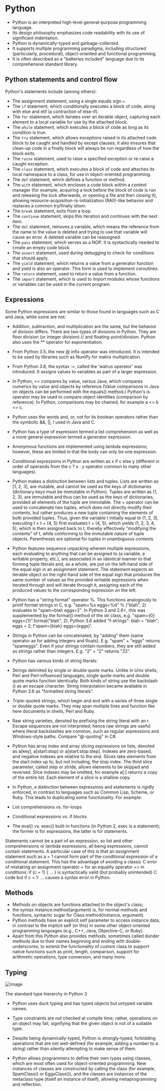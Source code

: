 # Python

* Python is an interpreted high-level general-purpose programming language.
* Its design philosophy emphasizes code readability with its use of significant indentation. 
* Python is dynamically-typed and garbage-collected.
* It supports multiple programming paradigms, including structured (particularly, procedural), object-oriented and functional programming.
* It is often described as a "batteries included" language due to its comprehensive standard library.

## Python statements and control flow

Python's statements include (among others):

* The assignment statement, using a single equals sign `=`.
* The `if` statement, which conditionally executes a block of code, along with else and elif (a contraction of else-if).
* The `for` statement, which iterates over an iterable object, capturing each element to a local variable for use by the attached block.
* The `while` statement, which executes a block of code as long as its condition is true.
* The `try` statement, which allows exceptions raised in its attached code block to be caught and handled by except clauses; it also ensures that clean-up code in a finally block will always be run regardless of how the block exits.
* The `raise` statement, used to raise a specified exception or re-raise a caught exception.
* The `class` statement, which executes a block of code and attaches its local namespace to a class, for use in object-oriented programming.
* The `def` statement, which defines a function or method.
* The `with` statement, which encloses a code block within a context manager (for example, acquiring a lock before the block of code is run and releasing the lock afterwards, or opening a file and then closing it), allowing resource-acquisition-is-initialization (RAII)-like behavior and replaces a common try/finally idiom.
* The `break` statement, exits from a loop.
* The `continue` statement, skips this iteration and continues with the next item.
* The `del` statement, removes a variable, which means the reference from the name to the value is deleted and trying to use that variable will cause an error. A deleted variable can be reassigned.
* The `pass` statement, which serves as a NOP. It is syntactically needed to create an empty code block.
* The `assert` statement, used during debugging to check for conditions that should apply.
* The `yield` statement, which returns a value from a generator function and yield is also an operator. This form is used to implement coroutines.
* The `return` statement, used to return a value from a function.
* The `import` statement, which is used to import modules whose functions or variables can be used in the current program.


## Expressions

Some Python expressions are similar to those found in languages such as C and Java, while some are not:

* Addition, subtraction, and multiplication are the same, but the behavior of division differs. There are two types of divisions in Python. They are floor division (or integer division) // and floating-point/division. Python also uses the ** operator for exponentiation.
* From Python 3.5, the new @ infix operator was introduced. It is intended to be used by libraries such as NumPy for matrix multiplication.
* From Python 3.8, the syntax :=, called the 'walrus operator' was introduced. It assigns values to variables as part of a larger expression.
* In Python, == compares by value, versus Java, which compares numerics by value and objects by reference.(Value comparisons in Java on objects can be performed with the equals() method.) Python's is operator may be used to compare object identities (comparison by reference). In Python, comparisons may be chained, for example a <= b <= c.
* Python uses the words and, or, not for its boolean operators rather than the symbolic &&, ||, ! used in Java and C.
* Python has a type of expression termed a list comprehension as well as a more general expression termed a generator expression.
* Anonymous functions are implemented using lambda expressions; however, these are limited in that the body can only be one expression.
* Conditional expressions in Python are written as x if c else y (different in order of operands from the c ? x : y operator common to many other languages).
* Python makes a distinction between lists and tuples. Lists are written as [1, 2, 3], are mutable, and cannot be used as the keys of dictionaries (dictionary keys must be immutable in Python). Tuples are written as (1, 2, 3), are immutable and thus can be used as the keys of dictionaries, provided all elements of the tuple are immutable. The + operator can be used to concatenate two tuples, which does not directly modify their contents, but rather produces a new tuple containing the elements of both provided tuples. Thus, given the variable t initially equal to (1, 2, 3), executing t = t + (4, 5) first evaluates t + (4, 5), which yields (1, 2, 3, 4, 5), which is then assigned back to t, thereby effectively "modifying the contents" of t, while conforming to the immutable nature of tuple objects. Parentheses are optional for tuples in unambiguous contexts.
* Python features sequence unpacking wherein multiple expressions, each evaluating to anything that can be assigned to (a variable, a writable property, etc.), are associated in an identical manner to that forming tuple literals and, as a whole, are put on the left-hand side of the equal sign in an assignment statement. The statement expects an iterable object on the right-hand side of the equal sign that produces the same number of values as the provided writable expressions when iterated through and will iterate through it, assigning each of the produced values to the corresponding expression on the left.
* Python has a "string format" operator %. This functions analogously to printf format strings in C, e.g. "spam=%s eggs=%d" % ("blah", 2) evaluates to "spam=blah eggs=2". In Python 3 and 2.6+, this was supplemented by the format() method of the str class, e.g. "spam={0} eggs={1}".format("blah", 2). Python 3.6 added "f-strings": blah = "blah"; eggs = 2; f'spam={blah} eggs={eggs}'.
* Strings in Python can be concatenated, by "adding" them (same operator as for adding integers and floats). E.g. "spam" + "eggs" returns "spameggs". Even if your strings contain numbers, they are still added as strings rather than integers. E.g. "2" + "2" returns "22".
* Python has various kinds of string literals:
* Strings delimited by single or double quote marks. Unlike in Unix shells, Perl and Perl-influenced languages, single quote marks and double quote marks function identically. Both kinds of string use the backslash (\) as an escape character. String interpolation became available in Python 3.6 as "formatted string literals".
* Triple-quoted strings, which begin and end with a series of three single or double quote marks. They may span multiple lines and function like here documents in shells, Perl and Ruby.
* Raw string varieties, denoted by prefixing the string literal with an r. Escape sequences are not interpreted; hence raw strings are useful where literal backslashes are common, such as regular expressions and Windows-style paths. Compare "@-quoting" in C#.
* Python has array index and array slicing expressions on lists, denoted as a[key], a[start:stop] or a[start:stop:step]. Indexes are zero-based, and negative indexes are relative to the end. Slices take elements from the start index up to, but not including, the stop index. The third slice parameter, called step or stride, allows elements to be skipped and reversed. Slice indexes may be omitted, for example a[:] returns a copy of the entire list. Each element of a slice is a shallow copy.
* In Python, a distinction between expressions and statements is rigidly enforced, in contrast to languages such as Common Lisp, Scheme, or Ruby. This leads to duplicating some functionality. For example:

* List comprehensions vs. for-loops
* Conditional expressions vs. if blocks
* The eval() vs. exec() built-in functions (in Python 2, exec is a statement); the former is for expressions, the latter is for statements.

Statements cannot be a part of an expression, so list and other comprehensions or lambda expressions, all being expressions, cannot contain statements. A particular case of this is that an assignment statement such as a = 1 cannot form part of the conditional expression of a conditional statement. This has the advantage of avoiding a classic C error of mistaking an assignment operator = for an equality operator == in conditions: if (c = 1) { ... } is syntactically valid (but probably unintended) C code but if c = 1: ... causes a syntax error in Python.

## Methods

* Methods on objects are functions attached to the object's class; 
* the syntax instance.method(argument) is, for normal methods and functions, syntactic sugar for Class.method(instance, argument). 
* Python methods have an explicit self parameter to access instance data, in contrast to the implicit self (or this) in some other object-oriented programming languages (e.g., C++, Java, Objective-C, or Ruby).
* Apart from this Python also provides methods, sometimes called dunder methods due to their names beginning and ending with double-underscores, to extend the functionality of custom class to support native functions such as print, length, comparison, support for arithmetic operations, type conversion, and many more.

## Typing

![image](https://user-images.githubusercontent.com/11299574/131167952-10c95d10-762c-4a73-9a55-ba9ca1289708.png)

The standard type hierarchy in Python 3

* Python uses duck typing and has typed objects but untyped variable names. 
* Type constraints are not checked at compile time; rather, operations on an object may fail, signifying that the given object is not of a suitable type. 
* Despite being dynamically-typed, Python is strongly-typed, forbidding operations that are not well-defined (for example, adding a number to a string) rather than silently attempting to make sense of them.

* Python allows programmers to define their own types using classes, which are most often used for object-oriented programming. 
New instances of classes are constructed by calling the class (for example, SpamClass() or EggsClass()), and the classes are instances of the metaclass type (itself an instance of itself), allowing metaprogramming and reflection.


